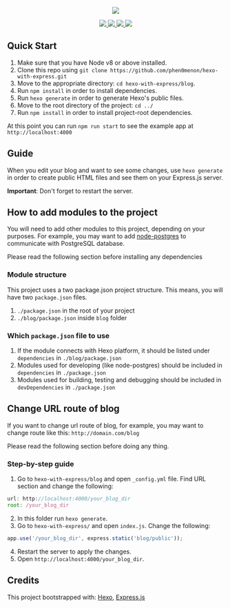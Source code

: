 <p align="center">
  <a href="https://github.com/phen0menon/hexo-with-express">
    <img src="https://user-images.githubusercontent.com/15520523/42703955-2b85ec76-86df-11e8-9fd2-6737f674f7a6.png" />
  </a>
</p>

<p align="center">
  <a href="https://github.com/phen0menon/hexo-with-express/blob/master/LICENSE">
    <img src="https://img.shields.io/github/license/phen0menon/hexo-with-express.svg?style=for-the-badge" />
  </a>
  <a href="https://github.com/phen0menon/hexo-with-express/network">
    <img src="https://img.shields.io/github/forks/phen0menon/hexo-with-express.svg?style=for-the-badge" />
  </a>
  <a href="https://github.com/phen0menon/hexo-with-express/stargazers">
    <img src="https://img.shields.io/github/stars/phen0menon/hexo-with-express.svg?style=for-the-badge" />
  </a>
  <a href="https://github.com/phen0menon/hexo-with-express/issues">
    <img src="https://img.shields.io/github/issues/phen0menon/hexo-with-express.svg?style=for-the-badge" />
  </a>
</p>

## Quick Start
1.  Make sure that you have Node v8 or above installed.
2.  Clone this repo using `git clone https://github.com/phen0menon/hexo-with-express.git`
3.  Move to the appropriate directory: `cd hexo-with-express/blog`.<br />
4.  Run `npm install` in order to install dependencies.<br />
5.  Run `hexo generate` in order to generate Hexo's public files.<br />
6.  Move to the root directory of the project: `cd ../`<br />
7.  Run `npm install` in order to install project-root dependencies.<br />

At this point you can run `npm run start` to see the example app at `http://localhost:4000`

## Guide 
When you edit your blog and want to see some changes, use `hexo generate` in order to create public HTML files and see them on your Express.js server. 

**Important**: Don't forget to restart the server.

## How to add modules to the project
You will need to add other modules to this project, depending on your purposes. For example, you may want to add [node-postgres](https://github.com/brianc/node-postgres) to communicate with PostgreSQL database.

Please read the following section before installing any dependencies

### Module structure
This project uses a two package.json project structure. This means, you will have two `package.json` files.

1. `./package.json` in the root of your project
1. `./blog/package.json` inside `blog` folder

### Which `package.json` file to use
1. If the module connects with Hexo platform, it should be listed under `dependencies` in `./blog/package.json`
2. Modules used for developing (like node-postgres) should be included in `dependencies` in `./package.json`
3. Modules used for building, testing and debugging should be included in `devDependencies` in `./package.json`

## Change URL route of blog
If you want to change url route of blog, for example, you may want to change route like this: `http://domain.com/blog`

Please read the following section before doing any thing.

### Step-by-step guide
1. Go to `hexo-with-express/blog` and open `_config.yml` file.
Find URL section and change the following:
```js
url: http://localhost:4000/your_blog_dir
root: /your_blog_dir
```
2. In this folder run `hexo generate`.
3. Go to `hexo-with-express/` and open `index.js`. Change the following:
```js
app.use('/your_blog_dir', express.static('blog/public'));
```
4. Restart the server to apply the changes.
5. Open `http://localhost:4000/your_blog_dir`.


## Credits
This project bootstrapped with: [Hexo](https://github.com/hexojs/hexo), [Express.js](https://github.com/expressjs/express)

